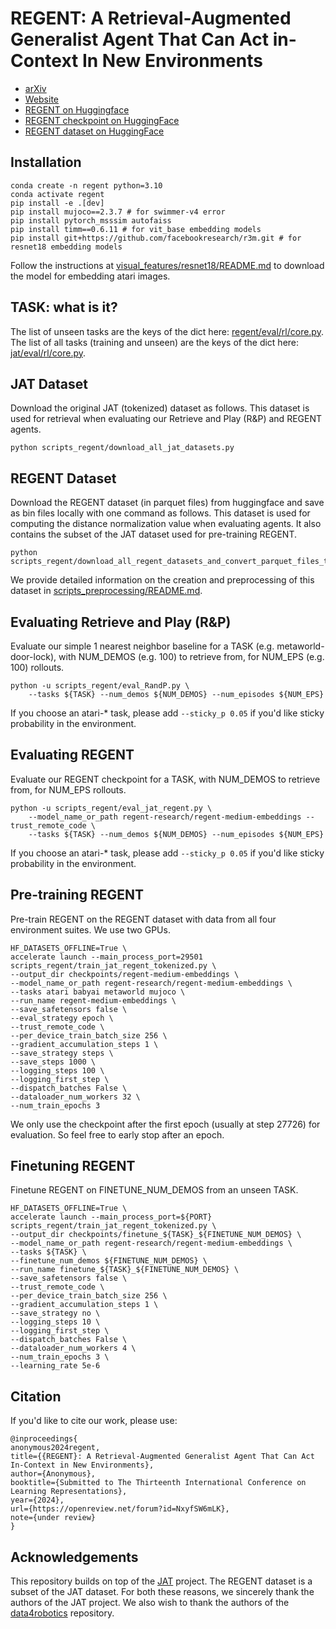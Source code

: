 # REGENT: A Retrieval-Augmented Generalist Agent That Can Act in-Context In New Environments

* [arXiv](https://arxiv.org/abs/2412.04759)
* [Website](https://kaustubhsridhar.github.io/regent-research/)
* [REGENT on Huggingface](https://huggingface.co/regent-research)
* [REGENT checkpoint on HuggingFace](https://huggingface.co/regent-research/regent-medium-embeddings)
* [REGENT dataset on HuggingFace](https://huggingface.co/datasets/regent-research/regent-subset-of-jat-dataset-tokenized)

## Installation

```shell
conda create -n regent python=3.10
conda activate regent
pip install -e .[dev]
pip install mujoco==2.3.7 # for swimmer-v4 error
pip install pytorch_msssim autofaiss
pip install timm==0.6.11 # for vit_base embedding models
pip install git+https://github.com/facebookresearch/r3m.git # for resnet18 embedding models
```

Follow the instructions at [visual_features/resnet18/README.md](visual_features/resnet18/README.md) to download the model for embedding atari images.

## TASK: what is it?
The list of unseen tasks are the keys of the dict here: [regent/eval/rl/core.py](regent/eval/rl/core.py).
The list of all tasks (training and unseen) are the keys of the dict here: [jat/eval/rl/core.py](jat/eval/rl/core.py).

## JAT Dataset
Download the original JAT (tokenized) dataset as follows. This dataset is used for retrieval when evaluating our Retrieve and Play (R&P) and REGENT agents.
```
python scripts_regent/download_all_jat_datasets.py
```

## REGENT Dataset
Download the REGENT dataset (in parquet files) from huggingface and save as bin files locally with one command as follows. This dataset is used for computing the distance normalization value when evaluating agents. It also contains the subset of the JAT dataset used for pre-training REGENT.
```
python scripts_regent/download_all_regent_datasets_and_convert_parquet_files_to_bin_files.py
```
We provide detailed information on the creation and preprocessing of this dataset in [scripts_preprocessing/README.md](scripts_preprocessing/README.md).


## Evaluating Retrieve and Play (R&P)
Evaluate our simple 1 nearest neighbor baseline for a TASK (e.g. metaworld-door-lock), with NUM_DEMOS (e.g. 100) to retrieve from, for NUM_EPS (e.g. 100) rollouts.
```
python -u scripts_regent/eval_RandP.py \
    --tasks ${TASK} --num_demos ${NUM_DEMOS} --num_episodes ${NUM_EPS}
```
If you choose an atari-* task, please add `--sticky_p 0.05` if you'd like sticky probability in the environment.


## Evaluating REGENT 
Evaluate our REGENT checkpoint for a TASK, with NUM_DEMOS to retrieve from, for NUM_EPS rollouts.
```
python -u scripts_regent/eval_jat_regent.py \
    --model_name_or_path regent-research/regent-medium-embeddings --trust_remote_code \
    --tasks ${TASK} --num_demos ${NUM_DEMOS} --num_episodes ${NUM_EPS}
```
If you choose an atari-* task, please add `--sticky_p 0.05` if you'd like sticky probability in the environment.


## Pre-training REGENT
Pre-train REGENT on the REGENT dataset with data from all four environment suites. We use two GPUs.
```
HF_DATASETS_OFFLINE=True \
accelerate launch --main_process_port=29501 scripts_regent/train_jat_regent_tokenized.py \
--output_dir checkpoints/regent-medium-embeddings \
--model_name_or_path regent-research/regent-medium-embeddings \
--tasks atari babyai metaworld mujoco \
--run_name regent-medium-embeddings \
--save_safetensors false \
--eval_strategy epoch \
--trust_remote_code \
--per_device_train_batch_size 256 \
--gradient_accumulation_steps 1 \
--save_strategy steps \
--save_steps 1000 \
--logging_steps 100 \
--logging_first_step \
--dispatch_batches False \
--dataloader_num_workers 32 \
--num_train_epochs 3
```
We only use the checkpoint after the first epoch (usually at step 27726) for evaluation. So feel free to early stop after an epoch.


## Finetuning REGENT
Finetune REGENT on FINETUNE_NUM_DEMOS from an unseen TASK.
```
HF_DATASETS_OFFLINE=True \
accelerate launch --main_process_port=${PORT} scripts_regent/train_jat_regent_tokenized.py \
--output_dir checkpoints/finetune_${TASK}_${FINETUNE_NUM_DEMOS} \
--model_name_or_path regent-research/regent-medium-embeddings \
--tasks ${TASK} \
--finetune_num_demos ${FINETUNE_NUM_DEMOS} \
--run_name finetune_${TASK}_${FINETUNE_NUM_DEMOS} \
--save_safetensors false \
--trust_remote_code \
--per_device_train_batch_size 256 \
--gradient_accumulation_steps 1 \
--save_strategy no \
--logging_steps 10 \
--logging_first_step \
--dispatch_batches False \
--dataloader_num_workers 4 \
--num_train_epochs 3 \
--learning_rate 5e-6
```


## Citation
If you'd like to cite our work, please use:

```
@inproceedings{
anonymous2024regent,
title={{REGENT}: A Retrieval-Augmented Generalist Agent That Can Act In-Context in New Environments},
author={Anonymous},
booktitle={Submitted to The Thirteenth International Conference on Learning Representations},
year={2024},
url={https://openreview.net/forum?id=NxyfSW6mLK},
note={under review}
}
```


## Acknowledgements
This repository builds on top of the [JAT](https://huggingface.co/jat-project) project. The REGENT dataset is a subset of the JAT dataset. For both these reasons, we sincerely thank the authors of the JAT project. We also wish to thank the authors of the [data4robotics](https://github.com/SudeepDasari/data4robotics) repository.
